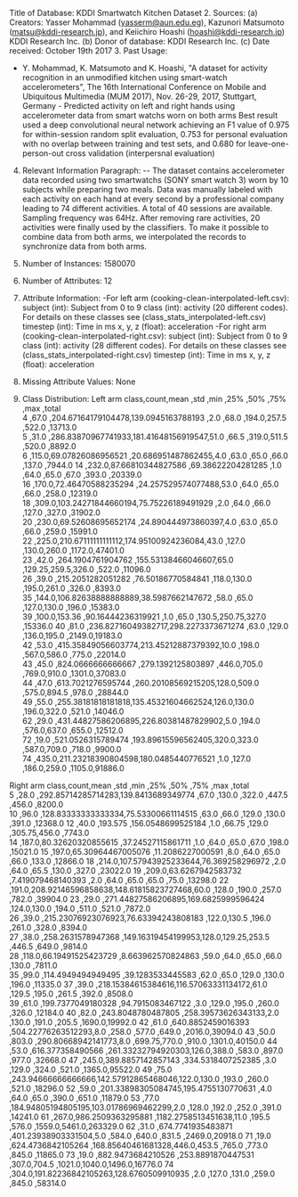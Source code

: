Title of Database: KDDI Smartwatch Kitchen Dataset
2. Sources:
   (a) Creators: Yasser Mohammad (yasserm@aun.edu.eg), Kazunori Matsumoto (matsu@kddi-research.jp), and Keiichiro Hoashi (hoashi@kddi-research.jp)
            KDDI Research Inc.
   (b) Donor of database: KDDI Research Inc.
   (c) Date received: October 19th 2017
3. Past Usage:
   - Y. Mohammad, K. Matsumoto and K. Hoashi, "A dataset for activity recognition in an unmodified kitchen using smart-watch accelerometers", The 16th International Conference on Mobile and Ubiquitous Multimedia (MUM 2017), Nov. 26-29, 2017, Stuttgart, Germany
    - Predicted activity on left and right hands using accelerometer data from smart watchs worn on both arms
      Best result used a deep convolutional neural network achieving an F1 value of 0.975 for within-session random split evaluation, 0.753 for personal evaluation with no overlap between training and test sets, and 0.680 for leave-one-person-out cross validation (interpersnal evaluation)
4. Relevant Information Paragraph:
   -- The dataset contains accelerometer data recorded using two smartwatchs (SONY smart watch 3) worn by 10 subjects while preparing two meals. Data was manually labeled with each activity on each hand at every second by a professional company leading to 74 different activities. A total of 40 sessions are available. Sampling frequency was 64Hz. After removing rare activities, 20 activities were finally used by the classifiers. To make it possible to combine data from both arms, we interpolated the records to synchronize data from both arms.
5. Number of Instances: 1580070
6. Number of Attributes: 12 
7. Attribute Information:
      -For left arm (cooking-clean-interpolated-left.csv):
          subject (int): Subject from 0 to 9
          class (int): activity (20 different codes). For details on these classes see (class_stats_interpolated-left.csv)
          timestep (int): Time in ms 
          x, y, z (float): acceleration
      -For right arm (cooking-clean-interpolated-right.csv):
          subject (int): Subject from 0 to 9
          class (int): activity (28 different codes). For details on these classes see (class_stats_interpolated-right.csv)
          timestep (int): Time in ms 
          x, y, z (float): acceleration

8. Missing Attribute Values: None
9. Class Distribution: 
Left arm
class,count,mean              ,std               ,min  ,25%   ,50%  ,75%   ,max   ,total             
4    ,67.0 ,204.67164179104478,139.0945163788193 ,2.0  ,68.0  ,194.0,257.5 ,522.0 ,13713.0           
5    ,31.0 ,286.83870967741933,181.41648156919547,51.0 ,66.5  ,319.0,511.5 ,520.0 ,8892.0            
6    ,115.0,69.07826086956521 ,20.686951487862455,4.0  ,63.0  ,65.0 ,66.0  ,137.0 ,7944.0
14   ,232.0,87.66810344827586 ,69.38622204281285 ,1.0  ,64.0  ,65.0 ,67.0  ,393.0 ,20339.0           
16   ,170.0,72.46470588235294 ,24.257529574077488,53.0 ,64.0  ,65.0 ,66.0  ,258.0 ,12319.0           
18   ,309.0,103.24271844660194,75.75226189491929 ,2.0  ,64.0  ,66.0 ,127.0 ,327.0 ,31902.0           
20   ,230.0,69.52608695652174 ,24.890444973860397,4.0  ,63.0  ,65.0 ,66.0  ,259.0 ,15991.0           
22   ,225.0,210.67111111111112,174.95100924236084,43.0 ,127.0 ,130.0,260.0 ,1172.0,47401.0           
23   ,42.0 ,264.1904761904762 ,155.53138466046607,65.0 ,129.25,259.5,326.0 ,522.0 ,11096.0           
26   ,39.0 ,215.2051282051282 ,76.50186770584841 ,118.0,130.0 ,195.0,261.0 ,326.0 ,8393.0            
35   ,144.0,106.82638888888889,38.5987662147672  ,58.0 ,65.0  ,127.0,130.0 ,196.0 ,15383.0           
39   ,100.0,153.36            ,90.16444236319921 ,1.0  ,65.0  ,130.5,250.75,327.0 ,15336.0
40   ,81.0 ,236.82716049382717,298.2273373671274 ,63.0 ,129.0 ,136.0,195.0 ,2149.0,19183.0           
42   ,53.0 ,415.35849056603774,213.45212887379392,10.0 ,198.0 ,567.0,586.0 ,775.0 ,22014.0           
43   ,45.0 ,824.0666666666667 ,279.1392125803897 ,446.0,705.0 ,769.0,910.0 ,1301.0,37083.0           
44   ,47.0 ,613.7021276595744 ,260.20108569215205,128.0,509.0 ,575.0,894.5 ,978.0 ,28844.0           
49   ,55.0 ,255.38181818181818,135.45321604662524,126.0,130.0 ,196.0,322.0 ,521.0 ,14046.0           
62   ,29.0 ,431.44827586206895,226.80381487829902,5.0  ,194.0 ,576.0,637.0 ,655.0 ,12512.0           
72   ,19.0 ,521.0526315789474 ,193.89615596562405,320.0,323.0 ,587.0,709.0 ,718.0 ,9900.0            
74   ,435.0,211.23218390804598,180.0485440776521 ,1.0  ,127.0 ,186.0,259.0 ,1105.0,91886.0   

Right arm
class,count,mean              ,std               ,min  ,25%   ,50%   ,75%   ,max   ,total   
5    ,28.0 ,292.85714285714283,139.8413689349774 ,67.0 ,130.0 ,322.0 ,447.5 ,456.0 ,8200.0  
10   ,96.0 ,128.83333333333334,75.53300661114515 ,63.0 ,66.0  ,129.0 ,130.0 ,391.0 ,12368.0 
12   ,40.0 ,193.575           ,156.0548699525184 ,1.0  ,66.75 ,129.0 ,305.75,456.0 ,7743.0  
14   ,187.0,80.32620320855615 ,37.24527115861711 ,1.0  ,64.0  ,65.0  ,67.0  ,198.0 ,15021.0 
15   ,197.0,65.30964467005076 ,11.2086227000591  ,8.0  ,64.0  ,65.0  ,66.0  ,133.0 ,12866.0 
18   ,214.0,107.57943925233644,76.369258296972   ,2.0  ,64.0  ,65.5  ,130.0 ,327.0 ,23022.0 
19   ,209.0,63.6267942583732  ,7.419079468140393 ,2.0  ,64.0  ,65.0  ,65.0  ,75.0  ,13298.0 
22   ,191.0,208.92146596858638,148.61815823727468,60.0 ,128.0 ,190.0 ,257.0 ,782.0 ,39904.0 
23   ,29.0 ,271.44827586206895,169.6825999596424 ,124.0,130.0 ,194.0 ,511.0 ,521.0 ,7872.0  
26   ,39.0 ,215.23076923076923,76.63394243808183 ,122.0,130.5 ,196.0 ,261.0 ,328.0 ,8394.0  
27   ,38.0 ,258.2631578947368 ,149.16319454199953,128.0,129.25,253.5 ,446.5 ,649.0 ,9814.0  
28   ,118.0,66.19491525423729 ,8.663962570824863 ,59.0 ,64.0  ,65.0  ,66.0  ,130.0 ,7811.0  
35   ,99.0 ,114.4949494949495 ,39.1283533445583  ,62.0 ,65.0  ,129.0 ,130.0 ,196.0 ,11335.0 
37   ,39.0 ,218.15384615384616,116.57063331134172,61.0 ,129.5 ,195.0 ,261.5 ,392.0 ,8508.0  
39   ,61.0 ,199.7377049180328 ,94.7915083467122  ,3.0  ,129.0 ,195.0 ,260.0 ,326.0 ,12184.0 
40   ,82.0 ,243.8048780487805 ,258.39573626343133,2.0  ,130.0 ,191.0 ,205.5 ,1690.0,19992.0 
42   ,61.0 ,640.8852459016393 ,504.22776263512293,8.0  ,258.0 ,577.0 ,649.0 ,2016.0,39094.0 
43   ,50.0 ,803.0             ,290.80668942141773,8.0  ,699.75,770.0 ,910.0 ,1301.0,40150.0 
44   ,53.0 ,616.377358490566  ,261.33232794920303,126.0,388.0 ,583.0 ,897.0 ,977.0 ,32668.0 
47   ,245.0,389.8857142857143 ,334.5318407252385 ,3.0  ,129.0 ,324.0 ,521.0 ,1365.0,95522.0 
49   ,75.0 ,243.94666666666666,142.57912865468046,122.0,130.0 ,193.0 ,260.0 ,521.0 ,18296.0 
52   ,59.0 ,201.33898305084745,195.4755130770631 ,4.0  ,64.0  ,65.0  ,390.0 ,651.0 ,11879.0 
53   ,77.0 ,184.94805194805195,103.01786969462299,2.0  ,128.0 ,192.0 ,252.0 ,391.0 ,14241.0 
61   ,267.0,986.2509363295881 ,1182.2758513451638,11.0 ,195.5 ,576.0 ,1559.0,5461.0,263329.0
62   ,31.0 ,674.7741935483871 ,401.23938903331504,5.0  ,584.0 ,640.0 ,831.5 ,2469.0,20918.0 
71   ,19.0 ,624.4736842105264 ,168.85640461681328,446.0,453.5 ,765.0 ,773.0 ,845.0 ,11865.0 
73   ,19.0 ,882.9473684210526 ,253.8891870447531 ,307.0,704.5 ,1021.0,1040.0,1496.0,16776.0 
74   ,304.0,191.82236842105263,128.6760509910935 ,2.0  ,127.0 ,131.0 ,259.0 ,845.0 ,58314.0 
     
